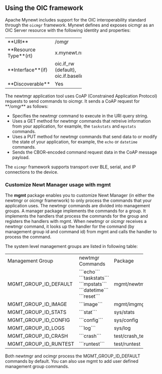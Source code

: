 ## Using the OIC framework

Apache Mynewt includes support for the OIC interoperability standard through the `oicmgr` framework.  Mynewt defines and exposes oicmgr as an OIC Server resource with the following identity and properties: 
<br>
<table style="width:50%" align="center">
<tr> 
<td>**URI**</td> 
<td>/omgr</td>
</tr>
<tr>
<td>**Resource Type**(rt)</td>
<td>x.mynewt.nmgr</td> 
</tr>
<td>**Interface**(if)</td>
<td>oic.if_rw (default), oic.if.baseline</td>
</tr>
<td>**Discoverable**</td>
<td>Yes</td>
</tr>
</table>
The newtmgr application tool uses CoAP (Constrained Application Protocol) requests to send commands to oicmgr.  
It sends a CoAP request for **/omgr** as follows:

* Specifies the newtmgr command to execute in the URI query string. 
* Uses a GET method for newtmgr commands that retreive information 
from your application, for example, the ```taskstats``` and ```mpstats``` commands. 
* Uses a PUT method for newtmgr commands that send data to or modify the state of your application,
for example, the ```echo``` or ```datetime``` commands. 
* Sends the CBOR-encoded command request data in the CoAP message payload.

The `oicmgr` framework supports transport over BLE, serial, and IP connections to the device.

### Customize Newt Manager usage with mgmt

The **mgmt** package enables you to customize Newt Manager (in either the newtmgr or oicmgr framerwork) to only process the
commands that your application uses. The newtmgr commands are divided into management groups.
A manager package implements the commands for a group.  It implements the handlers that 
process the commands for the group and registers the handlers with mgmt. 
When newtmgr or oicmgr receives a newtmgr command, 
it looks up the handler for the command (by management group id and command id) from mgmt and calls the 
handler to process the command.   

The system level management groups are listed in following table:
<table style="width:90%" align="center">
<tt>
<td>Management Group</td>
<td>newtmgr Commands</td>
<td>Package</td>
</tt>
<tr>
<td>MGMT_GROUP_ID_DEFAULT</td>
<td>```echo``` ```taskstats``` ```mpstats``` ```datetime``` ```reset```</td>
<td>mgmt/newtmgr/nmgr_os</td>
</tr>
<tr>
<td>MGMT_GROUP_ID_IMAGE</td>
<td>```image``` </td>
<td>mgmt/imgmgr</td>
</tr>
<tr>
<td>MGMT_GROUP_ID_STATS</td>
<td>```stat``` </td>
<td>sys/stats</td>
</tr>
<tr>
<td>MGMT_GROUP_ID_CONFIG</td>
<td>```config```</td>
<td>sys/config</td>
</tr>
<tr>
<td>MGMT_GROUP_ID_LOGS</td>
<td>```log```</td>
<td>sys/log</td>
</tr>
<tr>
<td>MGMT_GROUP_ID_CRASH</td>
<td>```crash```</td>
<td>test/crash_test</td>
</tr>
<tr>
<td>MGMT_GROUP_ID_RUNTEST</td>
<td>```runtest```</td>
<td>test/runtest</td>
</tr>
</table>
Both newtmgr and ocimgr process the MGMT_GROUP_ID_DEFAULT commands by default.  You can also
use mgmt to add user defined management group commands. 
